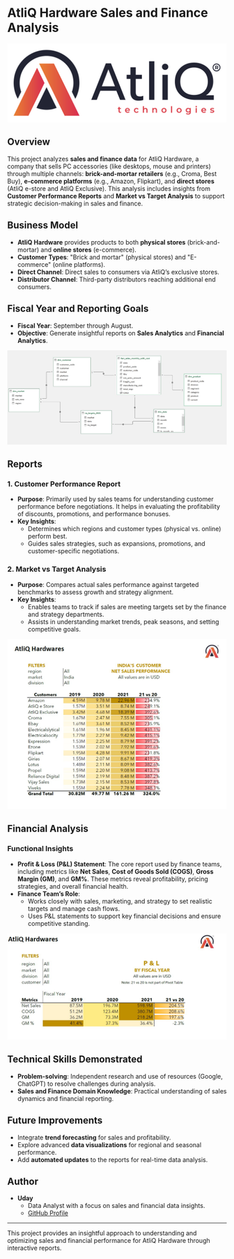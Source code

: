 # AtliQ Hardware Sales and Finance Analysis

![ERD](https://github.com/uday-data-nerd/AtliQ_Sales_and_Finance_Analysis_excel/blob/main/AtliQ.jpeg)

## Overview

This project analyzes **sales and finance data** for AtliQ Hardware, a company that sells PC accessories (like desktops, mouse and printers) through multiple channels: **brick-and-mortar retailers** (e.g., Croma, Best Buy), **e-commerce platforms** (e.g., Amazon, Flipkart), and **direct stores** (AtliQ e-store and AtliQ Exclusive). This analysis includes insights from **Customer Performance Reports** and **Market vs Target Analysis** to support strategic decision-making in sales and finance.

## Business Model

- **AtliQ Hardware** provides products to both **physical stores** (brick-and-mortar) and **online stores** (e-commerce).
- **Customer Types**: "Brick and mortar" (physical stores) and "E-commerce" (online platforms).
- **Direct Channel**: Direct sales to consumers via AtliQ’s exclusive stores.
- **Distributor Channel**: Third-party distributors reaching additional end consumers.

## Fiscal Year and Reporting Goals

- **Fiscal Year**: September through August.
- **Objective**: Generate insightful reports on **Sales Analytics** and **Financial Analytics**.

![ERD](https://github.com/uday-data-nerd/AtliQ_Sales_and_Finance_Analysis_excel/blob/main/Data-Modeling.jpg)

## Reports

### 1. Customer Performance Report

- **Purpose**: Primarily used by sales teams for understanding customer performance before negotiations. It helps in evaluating the profitability of discounts, promotions, and performance bonuses.
- **Key Insights**:
  - Determines which regions and customer types (physical vs. online) perform best.
  - Guides sales strategies, such as expansions, promotions, and customer-specific negotiations.

### 2. Market vs Target Analysis

- **Purpose**: Compares actual sales performance against targeted benchmarks to assess growth and strategy alignment.
- **Key Insights**:
  - Enables teams to track if sales are meeting targets set by the finance and strategy departments.
  - Assists in understanding market trends, peak seasons, and setting competitive goals.

![ERD](https://github.com/uday-data-nerd/AtliQ_Sales_and_Finance_Analysis_excel/blob/main/Sales_Analysis_Report.jpg)

## Financial Analysis

### Functional Insights

- **Profit & Loss (P&L) Statement**: The core report used by finance teams, including metrics like **Net Sales**, **Cost of Goods Sold (COGS)**, **Gross Margin (GM)**, and **GM%**. These metrics reveal profitability, pricing strategies, and overall financial health.
- **Finance Team’s Role**:
  - Works closely with sales, marketing, and strategy to set realistic targets and manage cash flows.
  - Uses P&L statements to support key financial decisions and ensure competitive standing.

![ERD](https://github.com/uday-data-nerd/AtliQ_Sales_and_Finance_Analysis_excel/blob/main/Financial_Analysis_Report.jpg)


## Technical Skills Demonstrated

- **Problem-solving**: Independent research and use of resources (Google, ChatGPT) to resolve challenges during analysis.
- **Sales and Finance Domain Knowledge**: Practical understanding of sales dynamics and financial reporting.


## Future Improvements

- Integrate **trend forecasting** for sales and profitability.
- Explore advanced **data visualizations** for regional and seasonal performance.
- Add **automated updates** to the reports for real-time data analysis.

## Author

- **Uday**  
  - Data Analyst with a focus on sales and financial data insights.
  - [GitHub Profile](https://github.com/uday-data-nerd)

---

This project provides an insightful approach to understanding and optimizing sales and financial performance for AtliQ Hardware through interactive reports.
